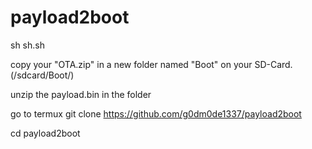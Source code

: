 # payload2boot
sh sh.sh

copy your "OTA.zip" in a new folder named "Boot" on your SD-Card.
(/sdcard/Boot/)

unzip the payload.bin in the folder 

go to termux
git clone https://github.com/g0dm0de1337/payload2boot

cd payload2boot
